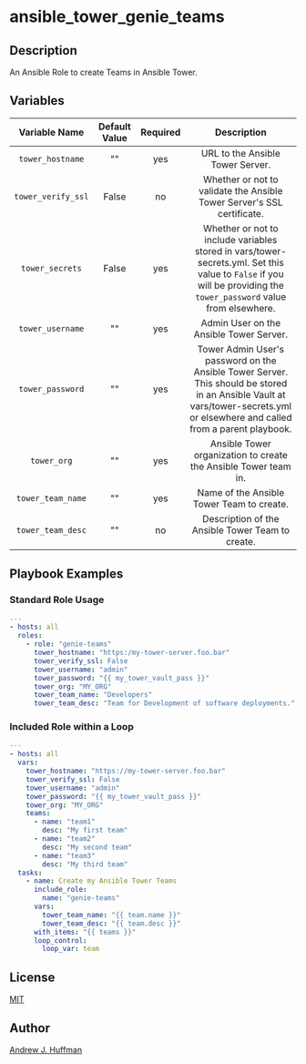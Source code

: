 # ansible_tower_genie_teams
## Description
An Ansible Role to create Teams in Ansible Tower.
## Variables
|Variable Name|Default Value|Required|Description|
|:---:|:---:|:---:|:---:|
|`tower_hostname`|""|yes|URL to the Ansible Tower Server.|
|`tower_verify_ssl`|False|no|Whether or not to validate the Ansible Tower Server's SSL certificate.|
|`tower_secrets`|False|yes|Whether or not to include variables stored in vars/tower-secrets.yml.  Set this value to `False` if you will be providing the `tower_password` value from elsewhere.|
|`tower_username`|""|yes|Admin User on the Ansible Tower Server.|
|`tower_password`|""|yes|Tower Admin User's password on the Ansible Tower Server.  This should be stored in an Ansible Vault at vars/tower-secrets.yml or elsewhere and called from a parent playbook.|
|`tower_org`|""|yes|Ansible Tower organization to create the Ansible Tower team in.|
|`tower_team_name`|""|yes| Name of the Ansible Tower Team to create.|
|`tower_team_desc`|""|no|Description of the Ansible Tower Team to create.|
## Playbook Examples
### Standard Role Usage
```yaml
---
- hosts: all
  roles:
    - role: "genie-teams"
      tower_hostname: "https:/my-tower-server.foo.bar"
      tower_verify_ssl: False
      tower_username: "admin"
      tower_password: "{{ my_tower_vault_pass }}"
      tower_org: "MY_ORG"
      tower_team_name: "Developers"
      tower_team_desc: "Team for Development of software deployments."
```
### Included Role within a Loop
``` yaml
---
- hosts: all
  vars:
    tower_hostname: "https://my-tower-server.foo.bar"
    tower_verify_ssl: False
    tower_username: "admin"
    tower_password: "{{ my_tower_vault_pass }}"
    tower_org: "MY_ORG"
    teams:
      - name: "team1"
        desc: "My first team"
      - name: "team2"
        desc: "My second team"
      - name: "team3"
        desc: "My third team"
  tasks:
    - name: Create my Ansible Tower Teams
      include_role:
        name: "genie-teams"
      vars:
        tower_team_name: "{{ team.name }}"
        tower_team_desc: "{{ team.desc }}"
      with_items: "{{ teams }}"
      loop_control:
        loop_var: team
```

## License
[MIT](License)

## Author
[Andrew J. Huffman](https://github.com/ahuffman)
